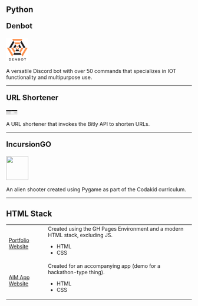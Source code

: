 <h2> Python </h2>

<div content class="projects">
  <div content>
    <p style="font-size:20px"> <b> Denbot </b> </p>
    <img src="/assets/denbotlogo.png" style="width:60px;height:65px;">
  </div>
  <div content>
    <p> 
      A versatile Discord bot with over 50 commands that specializes in IOT functionality and multipurpose use. 
    </p>
  </div>
</div>

<hr>

<div content class="projects">
  <div content>
    <p style="font-size:20px"> <b> URL Shortener </b> </p>
    <img src="/assets/urllogo.jpg" style="width:30px;height:12px;">
  </div>
  <div content>
    <p> 
      A URL shortener that invokes the Bitly API to shorten URLs.
    </p>
  </div>
</div>

<hr>

<div content class="projects">
  <div content>
    <p style="font-size:20px"> <b> IncursionGO </b> </p>
    <img src="" style="width:60px;height:65px;">
  </div>
  <div content>
    <p> 
      An alien shooter created using Pygame as part of the Codakid curriculum.
    </p>
  </div>
</div>

<hr>

<h2> HTML Stack </h2>
<table style="width:100%">
  <tr>
    <td> <a href="https://github.com/drv-rajesh/drv-rajesh.github.io" target=_blank> Portfolio Website </a> </td>
    <td>
      Created using the GH Pages Environment and a modern HTML stack, excluding JS.
      <ul>
        <li> HTML </li>
        <li> CSS </li>
      </ul>
    </td>
  </tr>
  <tr>
    <td> <a href="http://aim-app.glitch.me" target=_blank> AIM App Website </a> </td>
    <td>
      Created for an accompanying app (demo for a hackathon-type thing).
      <ul>
        <li> HTML </li>
        <li> CSS </li>
      </ul>
    </td>
  </tr>
</table>

